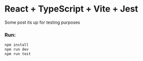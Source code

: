 # React + TypeScript + Vite + Jest

Some post its up for testing purposes


### Run:

```bash
npm install
npm run dev
npm run test
```